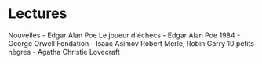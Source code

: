 # Lectures
Nouvelles - Edgar Alan Poe
Le joueur d'échecs - Edgar Alan Poe
1984 - George Orwell
Fondation - Isaac Asimov
Robert Merle, Robin Garry
10 petits nègres - Agatha Christie
Lovecraft